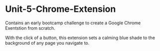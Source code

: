 # Unit-5-Chrome-Extension
Contains an early bootcamp challenge to create a Google Chrome Exentstion from scratch. 


With the click of a button, this extension sets a calming blue shade to the background of any page you navigate to.
